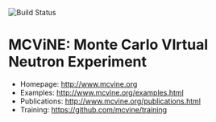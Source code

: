 ![Build Status](https://codebuild.us-east-1.amazonaws.com/badges?uuid=eyJlbmNyeXB0ZWREYXRhIjoiSFN0WDNoMFdac0lha01lMDhKRm91bk9jWDlCMkUrNEU2ZWhQaFpacHQwZyt6cDh1OGlnTzVtUkcySStvbUpwUUE3OVdnaUc4ZUM5a2ljcnlVMVBGd0cwPSIsIml2UGFyYW1ldGVyU3BlYyI6InQxaDRCOU4vUWpOL1NmREQiLCJtYXRlcmlhbFNldFNlcmlhbCI6MX0%3D&branch=master)

# MCViNE: Monte Carlo VIrtual Neutron Experiment

* Homepage: http://www.mcvine.org
* Examples: http://www.mcvine.org/examples.html
* Publications: http://www.mcvine.org/publications.html
* Training: https://github.com/mcvine/training
